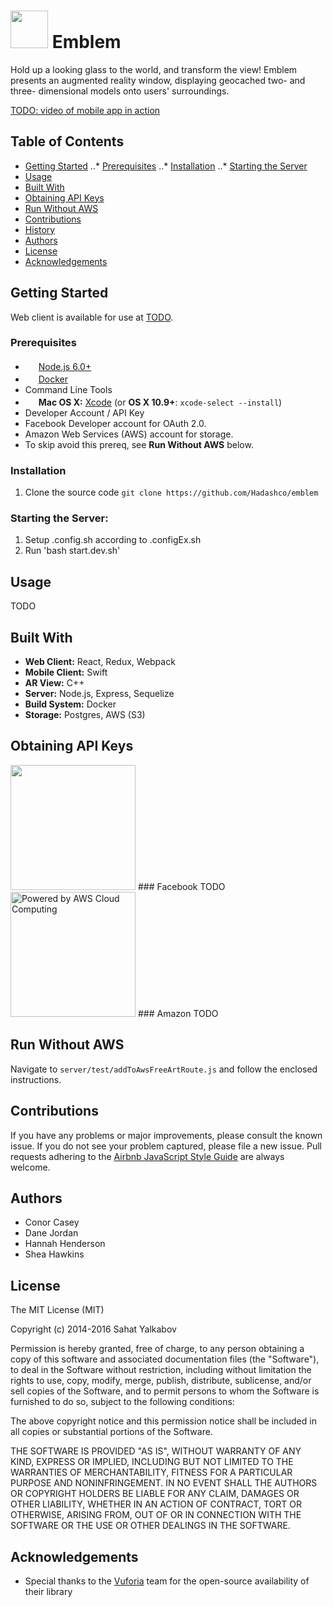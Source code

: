 <img src="https://ia601506.us.archive.org/22/items/emblem_logo/Pasted%20image%20at%202016_08_22%2007_45%20PM.png" height="60"> Emblem
=========================================
Hold up a looking glass to the world, and transform the view! Emblem presents an augmented reality window, displaying geocached two- and three- dimensional models onto users' surroundings.

[TODO: video of mobile app in action](https://github.com/rubensousa/ViewPagerCards)

Table of Contents
--------------------------
- [Getting Started](#getting-started)
..* [Prerequisites](#prerequisites)
..* [Installation](#installation)
..* [Starting the Server](#starting-the-server)
- [Usage](#usage)
- [Built With](#built-with)
- [Obtaining API Keys](#obtaining-api-keys)
- [Run Without AWS](#run-without-aws)
- [Contributions](#contributions)
- [History](#history)
- [Authors](#authors)
- [License](#license)
- [Acknowledgements](#acknowledgements)

Getting Started
--------------------------
Web client is available for use at [TODO](https://www.heroku.com/).

### Prerequisites
- <img src="https://nodejs.org/static/images/logos/nodejs-new-pantone-black.png" height="17">&nbsp;[Node.js 6.0+](http://nodejs.org)
- <img src="https://cdn.captora.com/media/docker.com/media/Icon-Cloud-Blue.png-1456879454393" height="17">&nbsp;[Docker](https://www.docker.com/)
- Command Line Tools
 - <img src="http://deluge-torrent.org/images/apple-logo.gif" height="17">&nbsp;**Mac OS X:** [Xcode](https://itunes.apple.com/us/app/xcode/id497799835?mt=12) (or **OS X 10.9+**: `xcode-select --install`)
- Developer Account / API Key
 - Facebook Developer account for OAuth 2.0.
 - Amazon Web Services (AWS) account for storage.
  - To skip avoid this prereq, see **Run Without AWS** below.

### Installation
1. Clone the source code `git clone https://github.com/Hadashco/emblem`

### Starting the Server:
1. Setup .config.sh according to .configEx.sh
2. Run 'bash start.dev.sh'

Usage
--------------------------
TODO

Built With
--------------------------
* **Web Client:** React, Redux, Webpack
* **Mobile Client:** Swift
* **AR View:** C++
* **Server:** Node.js, Express, Sequelize
* **Build System:** Docker
* **Storage:** Postgres, AWS (S3)

Obtaining API Keys
--------------------------
<img src="http://www.doit.ba/img/facebook.jpg" width="200">
### Facebook
TODO

<img src="http://awsmedia.s3.amazonaws.com/AWS_Logo_PoweredBy_127px.png" alt="Powered by AWS Cloud Computing" width="200">
### Amazon
TODO

Run Without AWS
--------------------------
Navigate to `server/test/addToAwsFreeArtRoute.js` and follow the enclosed instructions.


Contributions
--------------------------
If you have any problems or major improvements, please consult the known issue. If you do not see your problem captured, please file a new issue. Pull requests adhering to the 
[Airbnb JavaScript Style Guide](https://github.com/airbnb/javascript) are always welcome.

Authors
--------------------------
* Conor Casey
* Dane Jordan
* Hannah Henderson
* Shea Hawkins

License
--------------------------
The MIT License (MIT)

Copyright (c) 2014-2016 Sahat Yalkabov

Permission is hereby granted, free of charge, to any person obtaining a copy of this software and associated documentation files (the "Software"), to deal in the Software without restriction, including without limitation the rights to use, copy, modify, merge, publish, distribute, sublicense, and/or sell copies of the Software, and to permit persons to whom the Software is furnished to do so, subject to the following conditions:

The above copyright notice and this permission notice shall be included in all copies or substantial portions of the Software.

THE SOFTWARE IS PROVIDED "AS IS", WITHOUT WARRANTY OF ANY KIND, EXPRESS OR IMPLIED, INCLUDING BUT NOT LIMITED TO THE WARRANTIES OF MERCHANTABILITY, FITNESS FOR A PARTICULAR PURPOSE AND NONINFRINGEMENT. IN NO EVENT SHALL THE AUTHORS OR COPYRIGHT HOLDERS BE LIABLE FOR ANY CLAIM, DAMAGES OR OTHER LIABILITY, WHETHER IN AN ACTION OF CONTRACT, TORT OR OTHERWISE, ARISING FROM, OUT OF OR IN CONNECTION WITH THE SOFTWARE OR THE USE OR OTHER DEALINGS IN THE SOFTWARE.

Acknowledgements
--------------------------
* Special thanks to the [Vuforia](https://vuforia.com/) team for the open-source availability of their library
